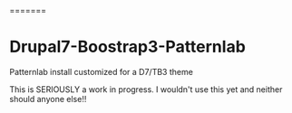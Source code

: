 =======
# Drupal7-Boostrap3-Patternlab
Patternlab install customized for a D7/TB3 theme

This is SERIOUSLY a work in progress. I wouldn't use this yet and neither should anyone else!!
